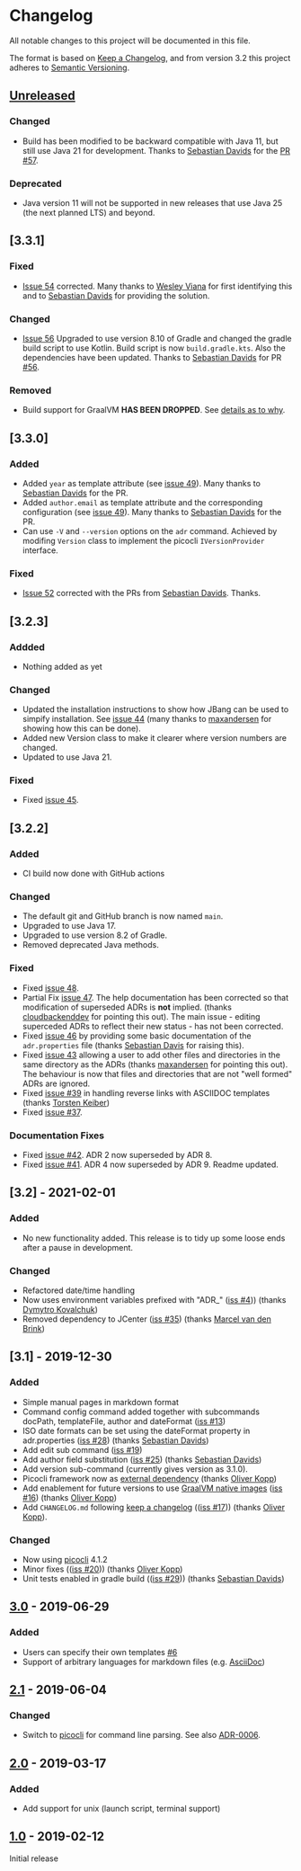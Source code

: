 # Changelog

All notable changes to this project will be documented in this file.

The format is based on [Keep a Changelog](https://keepachangelog.com/en/1.0.0/),
and from version 3.2 this project adheres to [Semantic Versioning](https://semver.org/spec/v2.0.0.html).

## [Unreleased]

### Changed
* Build has been modified to be backward compatible with Java 11, but still use Java 21 for development. Thanks to [Sebastian Davids](https://github.com/sdavids) for the [PR #57](https://github.com/adoble/adr-j/pull/57). 

### Deprecated
* Java version 11 will not be supported in new releases that use Java 25 (the next planned LTS) and beyond. 


## [3.3.1]

### Fixed

* [Issue 54](https://github.com/adoble/adr-j/issues/54) corrected. Many thanks to [Wesley Viana](https://github.com/wviana) for first identifying this and to [Sebastian Davids](https://github.com/sdavids) for providing the solution.


### Changed
* [Issue 56](https://github.com/adoble/adr-j/pull/56) Upgraded to use version 8.10 of Gradle and changed the gradle build script to use Kotlin. Build script is now `build.gradle.kts`. Also the dependencies have been updated. Thanks to  [Sebastian Davids](https://github.com/sdavids) for PR [#56](https://github.com/adoble/adr-j/pull/56). 

### Removed
* Build support for GraalVM **HAS BEEN DROPPED**. See [details as to why](https://github.com/adoble/adr-j/pull/56#issuecomment-2308536265).


## [3.3.0]

### Added
* Added `year` as template attribute (see [issue 49](https://github.com/adoble/adr-j/issues/49)). Many thanks to [Sebastian Davids](https://github.com/sdavids) for the PR.
* Added `author.email` as template attribute and the corresponding configuration (see [issue 49](https://github.com/adoble/adr-j/issues/49)). Many thanks to [Sebastian Davids](https://github.com/sdavids) for the PR.
* Can use `-V` and `--version` options on the `adr` command. Achieved by modifing `Version` class to implement the picocli `IVersionProvider` interface.

### Fixed

* [Issue 52](https://github.com/adoble/adr-j/issues/44) corrected with the PRs from [Sebastian Davids](https://github.com/sdavids). Thanks. 

## [3.2.3]

### Addded
* Nothing added as yet

### Changed
* Updated the installation instructions to show how JBang can be used to simpify installation. See [issue 44](https://github.com/adoble/adr-j/issues/44) (many thanks to [maxandersen](https://github.com/maxandersen) for showing how this can be done). 
* Added new Version class to make it clearer where version numbers are changed.
* Updated to use Java 21.

### Fixed
* Fixed [issue 45](https://github.com/adoble/adr-j/issues/45).

## [3.2.2]

### Added
* CI build now done with GitHub actions

### Changed
* The default git and GitHub branch is now named `main`.
* Upgraded to use Java 17.
* Upgraded to use version 8.2 of Gradle.
* Removed deprecated Java methods.


### Fixed
* Fixed [issue 48](https://github.com/adoble/adr-j/issues/48).
* Partial Fix [issue 47](https://github.com/adoble/adr-j/issues/47). The help documentation has been corrected so that modification of superseded ADRs is **not** implied. (thanks [cloudbackenddev](https://github.com/cloudbackenddev) for pointing this out). The main issue - editing superceded ADRs to reflect their new status - has not been corrected.   
* Fixed [issue 46](https://github.com/adoble/adr-j/issues/46) by providing some basic documentation of the `adr.properties` file (thanks [Sebastian Davis](https://github.com/sdavids) for raising this).
* Fixed [issue 43](https://github.com/adoble/adr-j/issues/43) allowing a user to add other files and directories in the same directory as the ADRs (thanks [maxandersen](https://github.com/maxandersen) for pointing this out). The behaviour is now that files and directories that are not "well formed" ADRs are ignored.
* Fixed [issue #39](https://github.com/adoble/adr-j/issues/39) in handling reverse links with ASCIIDOC templates (thanks [Torsten Keiber](https://github.com/tkleiber))
* Fixed [issue #37](https://github.com/adoble/adr-j/issues/37).

### Documentation Fixes
* Fixed [issue #42](https://github.com/adoble/adr-j/issues/42). ADR 2 now superseded by ADR 8. 
* Fixed [issue #41](https://github.com/adoble/adr-j/issues/42). ADR 4 now superseded by ADR 9. Readme updated. 



## [3.2] - 2021-02-01

### Added

* No new functionality added. This release is to tidy up some loose ends after a pause in development.

### Changed
* Refactored date/time handling
* Now uses environment variables prefixed with "ADR_" ([iss #4](https://github.com/adoble/adr-j/issues/4)))  (thanks [Dymytro Kovalchuk](https://github.com/dimasmith))
* Removed dependency to JCenter ([iss #35](https://github.com/adoble/adr-j/issues/35))  (thanks [Marcel van den Brink](https://github.com/Leviter))




## [3.1] - 2019-12-30

### Added
- Simple manual pages in markdown format
- Command config command added together with subcommands docPath, templateFile, author and dateFormat ([iss #13](https://github.com/adoble/adr-j/issues/13))
- ISO date formats can be set using the dateFormat property in adr.properties ([iss #28](https://github.com/adoble/adr-j/issues/28)) (thanks [Sebastian Davids](https://github.com/sdavids))
- Add edit sub command ([iss #19](https://github.com/adoble/adr-j/issues/19))
- Add author field substitution ([iss #25](https://github.com/adoble/adr-j/issues/25)) (thanks [Sebastian Davids](https://github.com/sdavids))
- Add version sub-command (currently gives version as 3.1.0).
- Picocli framework now as [external dependency](https://picocli.info/#_add_as_external_dependency) (thanks [Oliver Kopp](https://github.com/koppor))
- Add enablement for future versions to use [GraalVM native images](https://www.graalvm.org/docs/reference-manual/aot-compilation/) ([iss #16](https://github.com/adoble/adr-j/issues/16)) (thanks [Oliver Kopp](https://github.com/koppor))
- Add `CHANGELOG.md` following [keep a changelog](https://keepachangelog.com/en/1.0.0/) (([iss #17](https://github.com/adoble/adr-j/issues/17)))  (thanks [Oliver Kopp](https://github.com/koppor)).

### Changed
- Now using [picocli](https://picocli.info/) 4.1.2
- Minor fixes (([iss #20](https://github.com/adoble/adr-j/issues/20))) (thanks [Oliver Kopp](https://github.com/koppor))
- Unit tests enabled in gradle build (([iss #29](https://github.com/adoble/adr-j/issues/29))) (thanks [Sebastian Davids](https://github.com/sdavids))

## [3.0] - 2019-06-29

### Added

- Users can specify their own templates [#6](https://github.com/adoble/adr-j/issues/6)
- Support of arbitrary languages for markdown files (e.g. [AsciiDoc](http://asciidoc.org/))

## [2.1] - 2019-06-04

### Changed

- Switch to [picocli](https://picocli.info/) for command line parsing. See also [ADR-0006](https://github.com/adoble/adr-j/blob/master/doc/adr/0006-use-command-line-processing-package.md).

## [2.0] - 2019-03-17

### Added

- Add support for unix (launch script, terminal support)

## [1.0] - 2019-02-12

Initial release

[Unreleased]: https://github.com/adoble/adr-j/compare/v3.0...master
[3.0]: https://github.com/adoble/adr-j/compare/v2.1...v3.0
[2.1]: https://github.com/adoble/adr-j/compare/v2.0...v2.1
[2.0]: https://github.com/adoble/adr-j/compare/v1.0...v2.0
[1.0]: https://github.com/adoble/adr-j/releases/tag/v1.0
